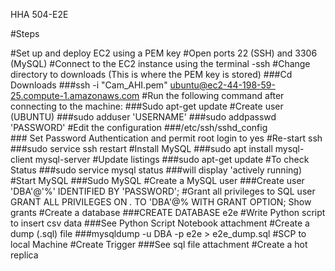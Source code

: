 HHA 504-E2E

#Steps 

#Set up and deploy EC2 using a PEM key
#Open ports 22 (SSH) and 3306 (MySQL)
#Connect to the EC2 instance using the terminal -ssh
#Change directory to downloads (This is where the PEM key is stored)
    ###Cd Downloads 
    ###ssh -i "Cam_AHI.pem" ubuntu@ec2-44-198-59-25.compute-1.amazonaws.com
#Run the following command after connecting to the machine: 
    ###Sudo apt-get update
#Create user (UBUNTU)
    ###sudo adduser 'USERNAME'
    ###sudo addpasswd 'PASSWORD'
#Edit the configuration 
    ###/etc/ssh/sshd_config	  
    ### Set Password Authentication and permit root login to yes 
#Re-start ssh 
    ###sudo service ssh restart
#Install MySQL 
    ###sudo apt install mysql-client mysql-server
#Update listings 
    ###sudo apt-get update 
#To check Status 
    ###sudo service mysql status
    ###will display 'actively running)
 #Start MySQL
    ###Sudo MySQL
#Create a MySQL user 
    ###Create user 'DBA'@'%' IDENTIFIED BY 'PASSWORD';
#Grant all privileges to SQL user 
		GRANT ALL PRIVILEGES ON *.* TO 'DBA'@% WITH GRANT OPTION;
		Show grants 
#Create a database
    ###CREATE DATABASE e2e
#Write Python script to insert csv data 
    ###See Python Script Notebook attachment 
#Create a dump (.sql) file
    ###mysqldump -u DBA -p e2e > e2e_dump.sql
#SCP to local Machine 
#Create Trigger
    ###See sql file attachment 
#Create a hot replica 



